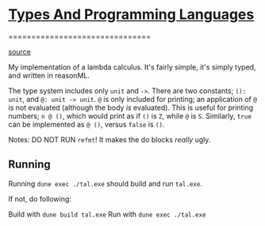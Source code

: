 # [Types And Programming Languages](https://github.com/strega-nil/tapl-re)
===============================

[source](https://github.com/strega-nil/tapl-re)

My implementation of a lambda calculus. It's fairly simple, it's simply typed,
and written in reasonML.

The type system includes only `unit` and `->`. There are two constants;
`(): unit`, and `@: unit -> unit`. `@` is only included for printing; an
application of `@` is not evaluated (although the body *is* evaluated). This
is useful for printing numbers; `n @ ()`, which would print as if `()` is
`Z`, while `@` is `S`. Similarly, `true` can be implemented as `@ ()`, versus
`false` is `()`.

Notes: DO NOT RUN `refmt`! It makes the do blocks *really* ugly.

## Running

Running `dune exec ./tal.exe` should build and run `tal.exe`.

If not, do following:

Build with `dune build tal.exe`
Run with `dune exec ./tal.exe`
